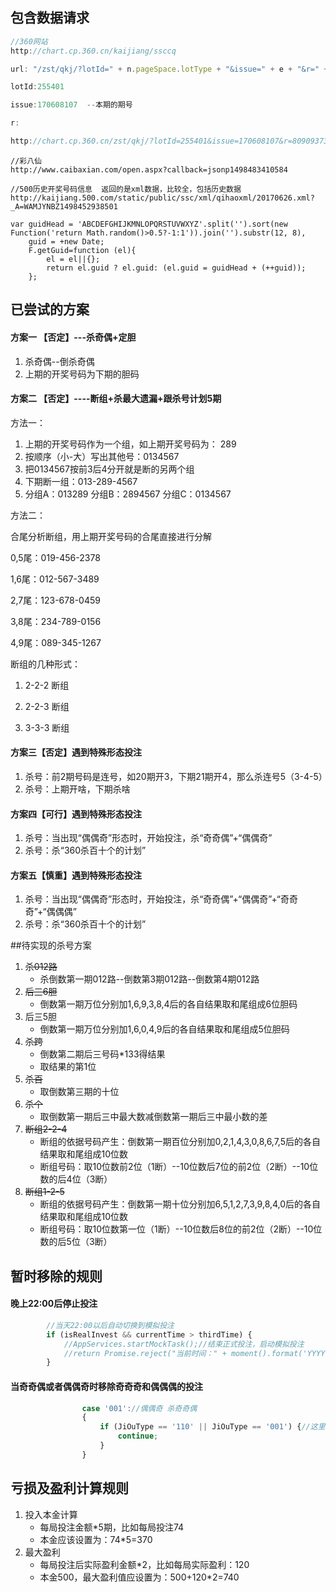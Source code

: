 ## 包含数据请求

```javascript
//360网站
http://chart.cp.360.cn/kaijiang/ssccq 

url: "/zst/qkj/?lotId=" + n.pageSpace.lotType + "&issue=" + e + "&r=" + Math.random(),

lotId:255401

issue:170608107  --本期的期号

r:

http://chart.cp.360.cn/zst/qkj/?lotId=255401&issue=170608107&r=80909373505058
```

```
//彩八仙  
http://www.caibaxian.com/open.aspx?callback=jsonp1498483410584
```

```
//500历史开奖号码信息  返回的是xml数据，比较全，包括历史数据
http://kaijiang.500.com/static/public/ssc/xml/qihaoxml/20170626.xml?_A=WAMJYNBZ1498452938501

var guidHead = 'ABCDEFGHIJKMNLOPQRSTUVWXYZ'.split('').sort(new Function('return Math.random()>0.5?-1:1')).join('').substr(12, 8),
	guid = +new Date;
	F.getGuid=function (el){
		el = el||{};
		return el.guid ? el.guid: (el.guid = guidHead + (++guid));
	};
```

## 已尝试的方案

#### 方案一 【否定】---杀奇偶+定胆

1. 杀奇偶--倒杀奇偶
2. 上期的开奖号码为下期的胆码

#### 方案二 【否定】----断组+杀最大遗漏+跟杀号计划5期

方法一：

1. 上期的开奖号码作为一个组，如上期开奖号码为： 289
2. 按顺序（小-大）写出其他号：0134567
3. 把0134567按前3后4分开就是断的另两个组
4. 下期断一组：013-289-4567
5. 分组A：013289  分组B：2894567  分组C：0134567

方法二：

合尾分析断组，用上期开奖号码的合尾直接进行分解

0,5尾：019-456-2378

1,6尾：012-567-3489

2,7尾：123-678-0459

3,8尾：234-789-0156

4,9尾：089-345-1267



断组的几种形式：

1. 2-2-2 断组

2. 2-2-3 断组

3. 3-3-3 断组

#### 方案三【否定】遇到特殊形态投注

1. 杀号：前2期号码是连号，如20期开3，下期21期开4，那么杀连号5（3-4-5）
2. 杀号：上期开啥，下期杀啥

#### 方案四【可行】遇到特殊形态投注
1. 杀号：当出现“偶偶奇”形态时，开始投注，杀“奇奇偶”+“偶偶奇”
2. 杀号：杀“360杀百十个的计划”

#### 方案五【慎重】遇到特殊形态投注
1. 杀号：当出现“偶偶奇”形态时，开始投注，杀“奇奇偶”+“偶偶奇”+“奇奇奇”+“偶偶偶”
2. 杀号：杀“360杀百十个的计划”

##待实现的杀号方案

1. ~~杀012路~~
   + 杀倒数第一期012路--倒数第3期012路--倒数第4期012路
2. ~~后三6胆~~
   + 倒数第一期万位分别加1,6,9,3,8,4后的各自结果取和尾组成6位胆码
3. 后三5胆
   + 倒数第一期万位分别加1,6,0,4,9后的各自结果取和尾组成5位胆码
4. ~~杀跨~~
   + 倒数第二期后三号码*133得结果
   + 取结果的第1位
5. ~~杀百~~
   + 取倒数第三期的十位
6. ~~杀个~~
   + 取倒数第一期后三中最大数减倒数第一期后三中最小数的差
7. ~~断组2-2-4~~
   + 断组的依据号码产生：倒数第一期百位分别加0,2,1,4,3,0,8,6,7,5后的各自结果取和尾组成10位数
   + 断组号码：取10位数前2位（1断）--10位数后7位的前2位（2断）--10位数的后4位（3断）
8. ~~断组1-2-5~~
   + 断组的依据号码产生：倒数第一期十位分别加6,5,1,2,7,3,9,8,4,0后的各自结果取和尾组成10位数
   + 断组号码：取10位数第一位（1断）--10位数后8位的前2位（2断）--10位数的后5位（3断）

## 暂时移除的规则
#### 晚上22:00后停止投注
```javascript
        //当天22:00以后自动切换到模拟投注
        if (isRealInvest && currentTime > thirdTime) {
            //AppServices.startMockTask();//结束正式投注，启动模拟投注
            //return Promise.reject("当前时间：" + moment().format('YYYY-MM-DD HH:mm:ss') + "，当天22:00以后，自动启动模拟投注");
        }
```
#### 当奇奇偶或者偶偶奇时移除奇奇奇和偶偶偶的投注
```javascript
                case '001'://偶偶奇 杀奇奇偶
                {
                    if (JiOuType == '110' || JiOuType == '001') {//这里没有再排除000或者111的情况
                        continue;
                    }
                }
```

## 亏损及盈利计算规则
1. 投入本金计算
    + 每局投注金额*5期，比如每局投注74
	+ 本金应该设置为：74*5=370
2. 最大盈利
	+ 每局投注后实际盈利金额*2，比如每局实际盈利：120
	+ 本金500，最大盈利值应设置为：500+120*2=740
    